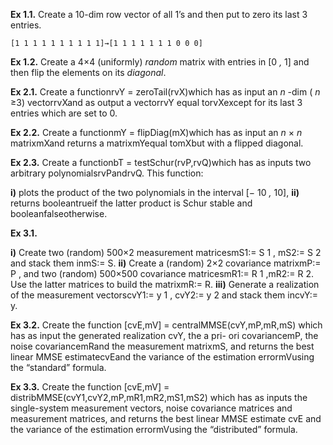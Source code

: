 **Ex 1.1.** Create a 10-dim row vector of all 1’s and then put to zero
its last 3 entries.

```
[1 1 1 1 1 1 1 1 1 1]→[1 1 1 1 1 1 1 0 0 0]
```
**Ex 1.2.** Create a 4×4 (uniformly) _random_ matrix with entries in
[0 _,_ 1] and then flip the elements on its _diagonal_.

**Ex 2.1.** Create a functionrvY = zeroTail(rvX)which has as
input an _n_ -dim ( _n_ ≥3) vectorrvXand as output a vectorrvY
equal torvXexcept for its last 3 entries which are set to 0.

**Ex 2.2.** Create a functionmY = flipDiag(mX)which has as input
an _n_ × _n_ matrixmXand returns a matrixmYequal tomXbut with a
flipped diagonal.

**Ex 2.3.** Create a functionbT = testSchur(rvP,rvQ)which has
as inputs two arbitrary polynomialsrvPandrvQ. This function:

**i)** plots the product of the two polynomials in the interval [− 10 _,_ 10],
**ii)** returns booleantrueif the latter product is Schur stable and
booleanfalseotherwise.

**Ex 3.1.** 

**i)** Create two (random) 500×2 measurement matricesmS1:= S 1 ,
mS2:= S 2 and stack them inmS:= S.
**ii)** Create a (random) 2×2 covariance matrixmP:= P , and two
(random) 500×500 covariance matricesmR1:= R 1 ,mR2:= R 2.
Use the latter matrices to build the matrixmR:= R.
**iii)** Generate a realization of the measurement vectorscvY1:= y 1 ,
cvY2:= y 2 and stack them incvY:= y.

**Ex 3.2.** Create the function
[cvE,mV] = centralMMSE(cvY,mP,mR,mS)
which has as input the generated realization cvY, the a pri-
ori covariancemP, the noise covariancemRand the measurement
matrixmS, and returns the best linear MMSE estimatecvEand the
variance of the estimation errormVusing the “standard” formula.

**Ex 3.3.** Create the function
[cvE,mV] = distribMMSE(cvY1,cvY2,mP,mR1,mR2,mS1,mS2)
which has as inputs the single-system measurement vectors,
noise covariance matrices and measurement matrices, and returns
the best linear MMSE estimate cvE and the variance of the
estimation errormVusing the “distributed” formula.

